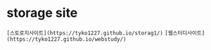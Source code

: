 # storage site
`[스토로지사이트](https://tyko1227.github.io/storag1/)`
`[웹스터디사이트](https://tyko1227.github.io/webstudy/)`
